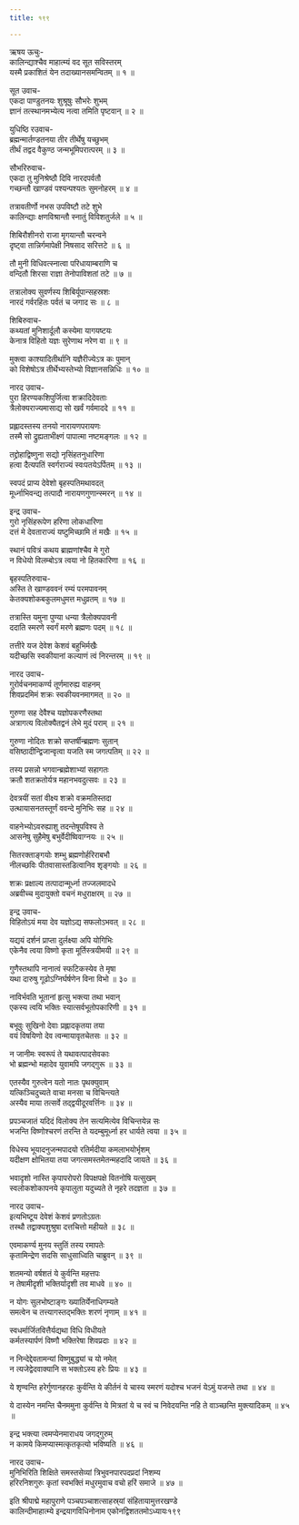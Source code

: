 ```yaml
---
title: १९९

---
```

ऋषय ऊचुः-  
कालिन्द्याश्चैव माहात्म्यं वद सूत सविस्तरम्  
यस्मै प्रकाशितं येन तदाख्यानसमन्वितम् ॥ १ ॥


सूत उवाच-  
एकदा पाण्डुतनयः शुश्रूषुः सौभरेः शुभम्  
ज्ञानं तत्स्थानमभ्येत्य नत्वा तमिति पृष्टवान् ॥ २ ॥


युधिष्ठि रउवाच-  
ब्रह्मन्मार्तण्डतनया तीर तीर्थेषु यच्छुभम्  
तीर्थं तद्वद वैकुण्ठ जन्मभूमिपरात्परम् ॥ ३ ॥


सौभरिरुवाच-  
एकदा तु मुनिश्रेष्ठौ दिवि नारदपर्वतौ  
गच्छन्तौ खाण्डवं पश्यन्पश्यतः सुमनोहरम् ॥ ४ ॥


तत्रावतीर्णो नभस उपविष्टौ तटे शुभे  
कालिन्द्याः क्षणविश्रान्तौ स्नातुं विविशतुर्जले ॥ ५ ॥


शिबिरौशीनरो राजा मृगयान्तौ चरन्वने  
दृष्ट्वा तान्निर्गमापेक्षी निषसाद सरित्तटे ॥ ६ ॥


तौ मुनी विधिवत्स्नात्वा परिधायाम्बराणि च  
वन्दितौ शिरसा राज्ञा तेनोपाविशतां तटे ॥ ७ ॥


तत्रालोक्य सुवर्णस्य शिबिर्यूपान्सहस्रशः  
नारदं गर्वरहितः पर्वतं च जगाद सः ॥ ८ ॥


शिबिरुवाच-  
कथ्यतां मुनिशार्दूलौ कस्येमा यागयष्टयः  
केनात्र विहितो यज्ञः सुरेणाथ नरेण वा ॥ ९ ॥


मुक्त्वा काश्यादितीर्थानि यज्ञैरीज्येऽत्र कः पुमान्  
को विशेषोऽत्र तीर्थेभ्यस्तेभ्यो विज्ञानसन्निधिः ॥ १० ॥


नारद उवाच-  
पुरा हिरण्यकशिपुर्जित्वा शक्रादिदेवताः  
त्रैलोक्यराज्यमासाद्य सो खर्वं गर्वमाददे ॥ ११ ॥


प्रह्लादस्तस्य तनयो नारायणपरायणः  
तस्मै सो द्रुह्यताभीक्ष्णं पापात्मा नष्टमङ्गलः ॥ १२ ॥


तद्द्रोहाद्विष्णुना सद्यो नृसिंहतनुधारिणा  
हत्वा दैत्यपतिं स्वर्गराज्यं स्वःपतयेऽर्पितम् ॥ १३ ॥


स्वपदं प्राप्य देवेशो बृहस्पतिमथावदत्  
मूर्ध्नाभिवन्द्य तत्पादौ नारायणगुणान्स्मरन् ॥ १४ ॥


इन्द्र उवाच-  
गुरो नृसिंहरूपेण हरिणा लोकधारिणा  
दत्तं मे देवताराज्यं यष्टुमिच्छामि तं मखैः ॥ १५ ॥


स्थानं पवित्रं कथय ब्राह्मणांश्चैव मे गुरो  
न विधेयो विलम्बोऽत्र त्वया नो हितकारिणा ॥ १६ ॥


बृहस्पतिरुवाच-  
अस्ति ते खाण्डववनं रम्यं परमपावनम्  
केतक्यशोकबकुलमधुमत्त मधुव्रतम् ॥ १७ ॥


तत्रास्ति यमुना पुण्या धन्या त्रैलोक्यपावनी  
ददाति स्मरणे स्वर्गं मरणे ब्रह्मणः पदम् ॥ १८ ॥


तत्तीरे यज देवेश केशवं बहुभिर्मखैः  
यदीच्छसि स्वकीयानां कल्याणं त्वं निरन्तरम् ॥ १९ ॥


नारद उवाच-  
गुरोर्वचनमाकर्ण्य तूर्णमारुह्य वाहनम्  
शिवप्रदमिमं शक्रः स्वकीयवनमागमत् ॥ २० ॥


गुरुणा सह देवैश्च यज्ञोपकरणैस्तथा  
अत्रागत्य विलोक्यैतद्वनं लेभे मुदं पराम् ॥ २१ ॥


गुरुणा नोदितः शक्रो सप्तर्षीन्ब्रह्मणः सुतान्  
वसिष्ठादीन्द्विजान्वृत्वा यजति स्म जगत्पतिम् ॥ २२ ॥


तस्य प्रसन्नो भगवान्ब्रह्मेशाभ्यां सहागतः  
क्रतौ शतक्रतोर्यत्र महानभवदुत्सवः ॥ २३ ॥


देवत्रयीं सतां वीक्ष्य शक्रो वक्रमतिस्तदा  
उत्थायासनतस्तूर्णं ववन्दे मुनिभिः सह ॥ २४ ॥


वाहनेभ्योऽवरुह्याशु तदन्तेषूपविश्य ते  
आसनेषु सुहैमेषु बभुर्वेदीष्विवाग्नयः ॥ २५ ॥


सितरक्ताङ्गयोः शम्भु ब्रह्मणोर्हरिराबभौ  
नीलच्छविः पीतवासास्तडित्वानिव शृङ्गयोः ॥ २६ ॥


शक्रः प्रक्षाल्य तत्पादान्मूर्ध्ना तज्जलमादधे  
अब्रवीच्च मुदायुक्तो वचनं मधुराक्षरम् ॥ २७ ॥


इन्द्र उवाच-  
विहितोऽयं मया देव यज्ञोऽद्य सफलोऽभवत् ॥ २८ ॥


यद्ययं दर्शनं प्राप्ता दुर्लक्ष्या अपि योगिभिः  
एकेनैव त्वया विष्णो कृता मूर्तिस्त्रयीमयी ॥ २९ ॥


गुणैस्तथापि नानात्वं स्फटिकस्येव ते मृषा  
यथा दारुषु गूढोऽग्निर्घर्षणेन विना विभो ॥ ३० ॥


नाविर्भवति भूतानां हृत्सु भक्त्या तथा भवान्  
एकस्य त्वयि भक्तिः स्यात्सर्वभूतोपकारिणी ॥ ३१ ॥


बभूवुः सुखिनो देवाः प्रह्लादकृतया तया  
वयं विषयिणो देव त्वन्मायावृतचेतसः ॥ ३२ ॥


न जानीमः स्वरूपं ते यथावत्पादसेवकाः  
भो ब्रह्मन्भो महादेव युवामपि जगद्गुरू ॥ ३३ ॥


एतस्यैव गुरुत्वेन यतो नातः पृथक्युवाम्  
यत्किञ्चिदुच्यते वाचा मनसा च विचिन्त्यते  
अस्यैव माया तत्सर्वे तद्द्वयीदूरवर्त्तिनः ॥ ३४ ॥


प्रपञ्चजातं यदिदं विलोक्य तेन सत्यमित्येव विचिन्तयेन्न सः  
भजन्ति विष्णोश्चरणं तरन्ति ते यदम्बुमूर्ध्ना हर धार्यते त्वया ॥ ३५ ॥


विधेस्य भूयादनुजन्मपादयो रतिर्मदीया कमलाभयोर्भृशम्  
यदीक्षण क्षोभितया तया जगत्समस्तमेतन्महदादि जायते ॥ ३६ ॥


भवादृशो नास्ति कृपापरोपरो विपक्षपक्षे वितनोषि यत्सुखम्  
स्वलोकशोकापनये कृपालुता यदुच्यते ते नृहरे तदज्ञता ॥ ३७ ॥


नारद उवाच-  
इत्यभिष्टूय देवेशं केशवं प्रणतोऽग्रतः  
तस्थौ तद्वाक्यशुश्रुषा दत्तचित्तो महीयते ॥ ३८ ॥


एवमाकर्ण्य मुनय स्तुतिं तस्य रमापतेः  
कृतामिन्द्रेण सदसि साधुसाध्विति चाब्रुवन् ॥ ३९ ॥


शतमन्यो वर्षशतं ये कुर्वन्ति महत्तपः  
न तेषामीदृशी भक्तिर्यादृशी तव माधवे ॥ ४० ॥


न योगः सुलभोष्टाङ्गः ख्यातिर्येनाधिगम्यते  
समत्वेन च तत्त्यागस्तद्भक्तिः शरणं नृणाम् ॥ ४१ ॥


स्वधर्मार्जितवित्तैर्यद्यथा विधि विधीयते  
कर्मतस्यार्पणं विष्णौ भक्तिरेषा शिवप्रदाः ॥ ४२ ॥


न निन्देद्देवतामन्यां विष्णुबुद्ध्यां च यो नमेत्  
न त्यजेद्वेदवाक्यानि स भक्तोऽस्य हरेः प्रियः ॥ ४३ ॥


ये शृण्वन्ति हरेर्गुणानहरहः कुर्वन्ति ये कीर्तनं ये चास्य स्मरणं यदोश्च भजनं येऽमुं यजन्ते तथा ॥ ४४ ॥


ये दास्येन नमन्ति चैनममुना कुर्वन्ति ये मित्रतां ये च स्वं च निवेदयन्ति नहि ते वाञ्च्छन्ति मुक्त्यादिकम् ॥ ४५ ॥


इन्द्र भक्त्या त्वमप्येनमाराधय जगद्गुरुम्  
न कामये किमप्यास्मत्कृतकृत्यो भविष्यति ॥ ४६ ॥


नारद उवाच-  
मुनिभिरिति शिक्षिते समस्तसेव्यां त्रिभुवनपारपदप्रदां निशम्य  
हरिरनिशगुरुः कृतां स्वभक्तिं मधुरमुवाच वचो हरिं समाजे ॥ ४७ ॥


इति श्रीपाद्मे महापुराणे पञ्चपञ्चाशत्साहस्र्यां संहितायामुत्तरखण्डे  
कालिन्दीमाहात्म्ये इन्द्रयागविधिनोनाम एकोनद्विशततमोऽध्यायः१९९